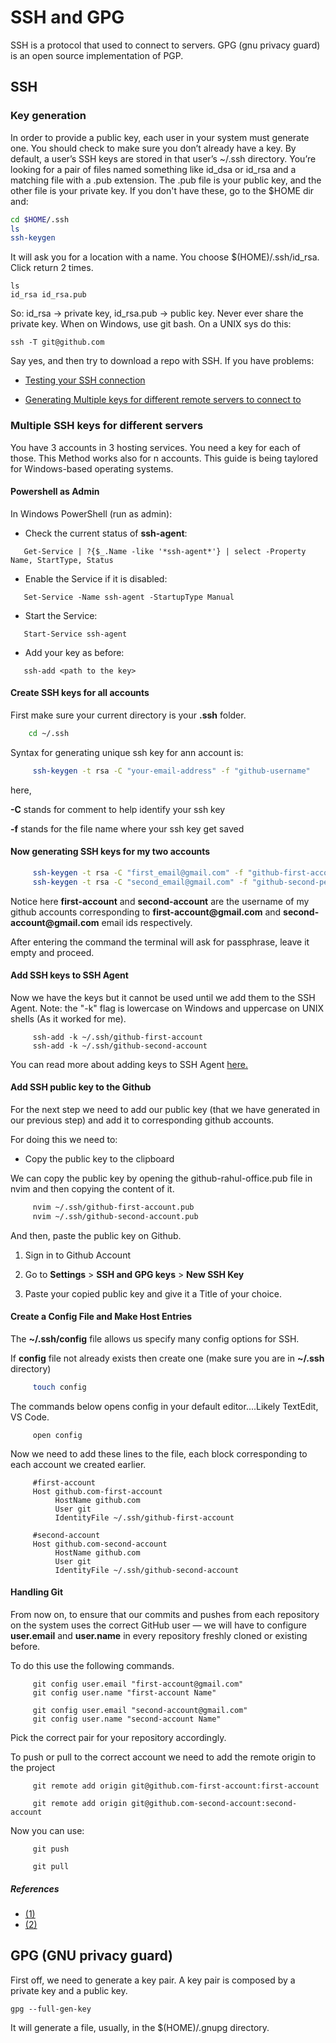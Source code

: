 # SSH and GPG

SSH is a protocol that used to connect to servers. GPG (gnu privacy guard) is an
open source implementation of PGP.

## SSH

### Key generation

In order to provide a public key, each user in your system must generate one.
You should check to make sure you don’t already have a key.
By default, a user’s SSH keys are stored in that user’s ~/.ssh directory.
You’re looking for a pair of files named something like
id_dsa or id_rsa and a matching file with a .pub
extension. The .pub file is your public key, and the other file is your private key.
If you don't have these, go to the $HOME dir and:

```sh
cd $HOME/.ssh
ls
ssh-keygen
```

It will ask you for a location with a name. You choose $(HOME)/.ssh/id_rsa. Click return 2 times.

```shell
ls
id_rsa id_rsa.pub
```

So: id_rsa -> private key, id_rsa.pub -> public key. Never ever share the private key.
When on Windows, use git bash. On a UNIX sys do this:

```shell
ssh -T git@github.com
```

Say yes, and then try to download a repo with SSH. If you have problems:

- [Testing your SSH connection](https://docs.github.com/en/github/authenticating-to-github/testing-your-ssh-connection)

- [Generating Multiple keys for different remote servers to connect to](https://docs.gitlab.com/ee/ssh/)

### Multiple SSH keys for different servers

You have 3 accounts in 3 hosting services. You need a key for each of those. This Method works
also for n accounts. This guide is being taylored for Windows-based operating systems.

#### Powershell as Admin

In Windows PowerShell (run as admin):

- Check the current status of **ssh-agent**:

```shell
   Get-Service | ?{$_.Name -like '*ssh-agent*'} | select -Property Name, StartType, Status
```

- Enable the Service if it is disabled:

```shell
   Set-Service -Name ssh-agent -StartupType Manual
```

- Start the Service:

```shell
   Start-Service ssh-agent
```

- Add your key as before:

```shell
   ssh-add <path to the key>
```

#### Create SSH keys for all accounts

First make sure your current directory is your **.ssh** folder.

```sh
    cd ~/.ssh
```

Syntax for generating unique ssh key for ann account is:

```sh
     ssh-keygen -t rsa -C "your-email-address" -f "github-username"
```

here,

**-C** stands for comment to help identify your ssh key

**-f** stands for the file name where your ssh key get saved

#### Now generating SSH keys for my two accounts

```sh
     ssh-keygen -t rsa -C "first_email@gmail.com" -f "github-first-account"
     ssh-keygen -t rsa -C "second_email@gmail.com" -f "github-second-personal"
```

Notice here **first-account** and **second-account** are the username of my github accounts corresponding to **first-account<span></span>@gmail.com** and **second-account<span></span>@gmail.com** email ids respectively.

After entering the command the terminal will ask for passphrase, leave it empty and proceed.

#### Add SSH keys to SSH Agent

Now we have the keys but it cannot be used until we add them to the SSH Agent. Note:
the "-k" flag is lowercase on Windows and uppercase on UNIX shells (As it worked for me).

```shell
     ssh-add -k ~/.ssh/github-first-account
     ssh-add -k ~/.ssh/github-second-account
```

You can read more about adding keys to SSH Agent [here.](https://help.github.com/en/github/authenticating-to-github/generating-a-new-ssh-key-and-adding-it-to-the-ssh-agent)

#### Add SSH public key to the Github

For the next step we need to add our public key (that we have generated in our previous step) and add it to corresponding github accounts.

For doing this we need to:

- Copy the public key to the clipboard

We can copy the public key by opening the github-rahul-office.pub file in nvim and then copying the content of it.

```sh
     nvim ~/.ssh/github-first-account.pub
     nvim ~/.ssh/github-second-account.pub
```

And then, paste the public key on Github.

1. Sign in to Github Account

2. Go to **Settings** > **SSH and GPG keys** > **New SSH Key**

3. Paste your copied public key and give it a Title of your choice.

#### Create a Config File and Make Host Entries

The **~/.ssh/config** file allows us specify many config options for SSH.

If **config** file not already exists then create one (make sure you are in **~/.ssh** directory)

```sh
     touch config
```

The commands below opens config in your default editor....Likely TextEdit, VS Code.

```shell
     open config
```

Now we need to add these lines to the file, each block corresponding to each account we created earlier.

```config
     #first-account
     Host github.com-first-account
          HostName github.com
          User git
          IdentityFile ~/.ssh/github-first-account

     #second-account
     Host github.com-second-account
          HostName github.com
          User git
          IdentityFile ~/.ssh/github-second-account
```

#### Handling Git

From now on, to ensure that our commits and pushes from each repository on the system uses the correct GitHub user — we will have to configure **user.email** and **user.name** in every repository freshly cloned or existing before.

To do this use the following commands.

```git
     git config user.email "first-account@gmail.com"
     git config user.name "first-account Name"
     
     git config user.email "second-account@gmail.com"
     git config user.name "second-account Name"
```

Pick the correct pair for your repository accordingly.

To push or pull to the correct account we need to add the remote origin to the project

```git
     git remote add origin git@github.com-first-account:first-account
     
     git remote add origin git@github.com-second-account:second-account
```

Now you can use:

```git
     git push
     
     git pull
```

##### References

- [(1)](https://gist.github.com/rahularity/86da20fe3858e6b311de068201d279e3)
- [(2)](https://unix.stackexchange.com/questions/464574/ssh-add-returns-with-error-connecting-to-agent-no-such-file-or-directory/475853#475853)

## GPG (GNU privacy guard)

First off, we need to generate a key pair. A key pair is composed by a private key and a
public key.

```shell
gpg --full-gen-key
```

It will generate a file, usually, in the $(HOME)/.gnupg directory.
